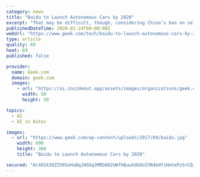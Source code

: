 ```yaml
---
category: news
title: "Baidu to Launch Autonomous Cars by 2020"
excerpt: "That may be difficult, though, considering China’s ban on self-driving car testing—at least until the country’s regulations are approved. Luckily, Baidu has been honing its craft in the US ..."
publishedDateTime: 2020-01-24T00:00:00Z
webUrl: "https://www.geek.com/tech/baidu-to-launch-autonomous-cars-by-2020-1696952/"
type: article
quality: 69
heat: 69
published: false

provider:
  name: Geek.com
  domain: geek.com
  images:
    - url: "https://ai.insideout.app/assets/images/organizations/geek.com-50x50.jpg"
      width: 50
      height: 50

topics:
  - AI
  - AI in Autos

images:
  - url: "https://www.geek.com/wp-content/uploads/2017/04/baidu.jpg"
    width: 690
    height: 388
    title: "Baidu to Launch Autonomous Cars by 2020"

secured: "ArX6Sk3OZZV8SoHaBqJHGGq3MRDA02UWfHQuwXdGUoIVN4bdfiHmtePz5rCQJ7RVbVG4RUMAuisHg170r13jNSKS1GO3JgpmuBPDW2rTBw1Ul1ucjN3h4DZ6Ow7oDK6nxRGfkk2iqNCHnbACtIPev7Vr0utbgMrF84c2A4K+CL9Xe8Pu+xDFD8lmzBKfqGo+X6YmMEKmwoNrk55Xs6oDQWGpctqFx2StSGrZGpf6Wb+Seo8BUatNqP2r0fPugY3bOx8QyFkmNSFvoDbOc6egX0mV3uBPkQeA8qQ0Clx4NHEjCe76GSC1fd65iLBv72/9;dIbWIR0WUhjdhMj5K8+oHw=="
---
```


